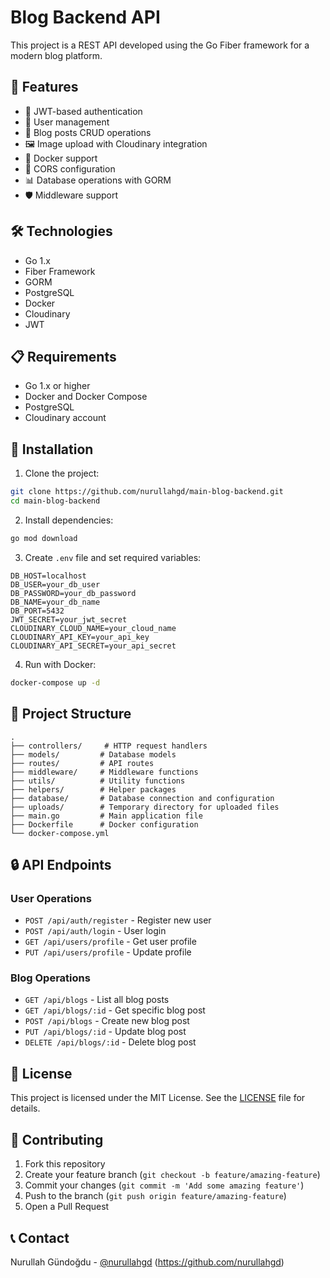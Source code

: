 # Blog Backend API

This project is a REST API developed using the Go Fiber framework for a modern blog platform.

## 🚀 Features

- 🔐 JWT-based authentication
- 👥 User management
- 📝 Blog posts CRUD operations
- 🖼️ Image upload with Cloudinary integration
- 🐳 Docker support
- 🔄 CORS configuration
- 📊 Database operations with GORM
- 🛡️ Middleware support

## 🛠️ Technologies

- Go 1.x
- Fiber Framework
- GORM
- PostgreSQL
- Docker
- Cloudinary
- JWT

## 📋 Requirements

- Go 1.x or higher
- Docker and Docker Compose
- PostgreSQL
- Cloudinary account

## 🚀 Installation

1. Clone the project:
```bash
git clone https://github.com/nurullahgd/main-blog-backend.git
cd main-blog-backend
```

2. Install dependencies:
```bash
go mod download
```

3. Create `.env` file and set required variables:
```env
DB_HOST=localhost
DB_USER=your_db_user
DB_PASSWORD=your_db_password
DB_NAME=your_db_name
DB_PORT=5432
JWT_SECRET=your_jwt_secret
CLOUDINARY_CLOUD_NAME=your_cloud_name
CLOUDINARY_API_KEY=your_api_key
CLOUDINARY_API_SECRET=your_api_secret
```

4. Run with Docker:
```bash
docker-compose up -d
```

## 📁 Project Structure

```
.
├── controllers/     # HTTP request handlers
├── models/         # Database models
├── routes/         # API routes
├── middleware/     # Middleware functions
├── utils/          # Utility functions
├── helpers/        # Helper packages
├── database/       # Database connection and configuration
├── uploads/        # Temporary directory for uploaded files
├── main.go         # Main application file
├── Dockerfile      # Docker configuration
└── docker-compose.yml
```

## 🔒 API Endpoints

### User Operations
- `POST /api/auth/register` - Register new user
- `POST /api/auth/login` - User login
- `GET /api/users/profile` - Get user profile
- `PUT /api/users/profile` - Update profile

### Blog Operations
- `GET /api/blogs` - List all blog posts
- `GET /api/blogs/:id` - Get specific blog post
- `POST /api/blogs` - Create new blog post
- `PUT /api/blogs/:id` - Update blog post
- `DELETE /api/blogs/:id` - Delete blog post


## 📝 License

This project is licensed under the MIT License. See the [LICENSE](LICENSE) file for details.

## 👥 Contributing

1. Fork this repository
2. Create your feature branch (`git checkout -b feature/amazing-feature`)
3. Commit your changes (`git commit -m 'Add some amazing feature'`)
4. Push to the branch (`git push origin feature/amazing-feature`)
5. Open a Pull Request

## 📞 Contact

Nurullah Gündoğdu - [@nurullahgd](https://github.com/nurullahgd) (https://github.com/nurullahgd)
